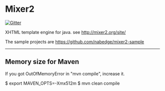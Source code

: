 Mixer2
======================
[![Gitter](https://badges.gitter.im/JoinChat.svg)](https://gitter.im/nabedge/mixer2?utm_source=badge&utm_medium=badge&utm_campaign=pr-badge&utm_content=badge)

XHTML template engine for java.
see http://mixer2.org/site/

The sample projects are https://github.com/nabedge/mixer2-sample

----

## Memory size for Maven

If you got OutOfMemoryError in "mvn compile", increase it.

$ export MAVEN_OPTS=-Xmx512m
$ mvn clean compile
